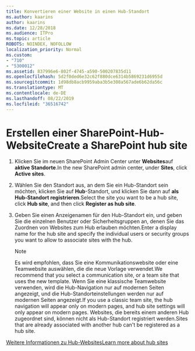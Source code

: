 ```yaml
---
title: Konvertieren einer Website in einen Hub-Standort
ms.author: kaarins
author: kaarins
ms.date: 12/28/2018
ms.audience: ITPro
ms.topic: article
ROBOTS: NOINDEX, NOFOLLOW
localization_priority: Normal
ms.custom:
- "710"
- "5300012"
ms.assetid: 837996e6-802f-4745-a590-500207835d11
ms.openlocfilehash: 5d2f0ded6e32c62f880dce6314b5869231d6955d
ms.sourcegitcommit: 1d98db8acb9959aba3b5e308a567ade6b62da56c
ms.translationtype: MT
ms.contentlocale: de-DE
ms.lasthandoff: 08/22/2019
ms.locfileid: "36516742"
---
```

# <a name="create-a-sharepoint-hub-site"></a><span data-ttu-id="144ea-102">Erstellen einer SharePoint-Hub-Website</span><span class="sxs-lookup"><span data-stu-id="144ea-102">Create a SharePoint hub site</span></span>

1. <span data-ttu-id="144ea-103">Klicken Sie im neuen SharePoint Admin Center unter **Websites**auf **aktive Standorte**.</span><span class="sxs-lookup"><span data-stu-id="144ea-103">In the new SharePoint admin center, under **Sites**, click **Active sites**.</span></span>

2. <span data-ttu-id="144ea-104">Wählen Sie den Standort aus, an dem Sie ein Hub-Standort sein möchten, klicken Sie auf **Hub**-Standort, und klicken Sie dann auf **als Hub-Standort registrieren**.</span><span class="sxs-lookup"><span data-stu-id="144ea-104">Select the site you want to be a hub site, click **Hub site**, and then click **Register as hub site**.</span></span>

3. <span data-ttu-id="144ea-105">Geben Sie einen Anzeigenamen für den Hub-Standort ein, und geben Sie die einzelnen Benutzer oder Sicherheitsgruppen an, denen Sie das Zuordnen von Websites zum Hub erlauben möchten.</span><span class="sxs-lookup"><span data-stu-id="144ea-105">Enter a display name for the hub site and specify the individual users or security groups you want to allow to associate sites with the hub.</span></span>

    > [!NOTE]
    >  <span data-ttu-id="144ea-106">Es wird empfohlen, dass Sie eine Kommunikationswebsite oder eine Teamwebsite auswählen, die die neue Vorlage verwendet.</span><span class="sxs-lookup"><span data-stu-id="144ea-106">We recommend that you select a communication site, or a team site that uses the new template.</span></span> <span data-ttu-id="144ea-107">Wenn Sie eine klassische Teamwebsite verwenden, wird die Hub-Navigation nur auf modernen Seiten angezeigt, und die Hub-Standorteinstellungen werden nur auf modernen Seiten angezeigt.</span><span class="sxs-lookup"><span data-stu-id="144ea-107">If you use a classic team site, the hub navigation will appear only on modern pages, and hub site settings will only appear on modern pages.</span></span> <span data-ttu-id="144ea-108">Websites, die bereits einem anderen Hub zugeordnet sind, können nicht als Hub-Standort registriert werden.</span><span class="sxs-lookup"><span data-stu-id="144ea-108">Sites that are already associated with another hub can't be registered as a hub site.</span></span>
  
[<span data-ttu-id="144ea-109">Weitere Informationen zu Hub-Websites</span><span class="sxs-lookup"><span data-stu-id="144ea-109">Learn more about hub sites</span></span>](https://go.microsoft.com/fwlink/?linkid=869149)
  